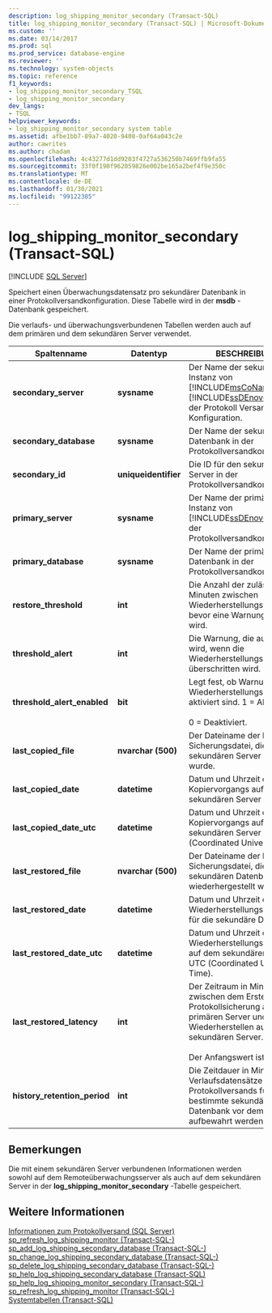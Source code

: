 ```yaml
---
description: log_shipping_monitor_secondary (Transact-SQL)
title: log_shipping_monitor_secondary (Transact-SQL) | Microsoft-Dokumentation
ms.custom: ''
ms.date: 03/14/2017
ms.prod: sql
ms.prod_service: database-engine
ms.reviewer: ''
ms.technology: system-objects
ms.topic: reference
f1_keywords:
- log_shipping_monitor_secondary_TSQL
- log_shipping_monitor_secondary
dev_langs:
- TSQL
helpviewer_keywords:
- log_shipping_monitor_secondary system table
ms.assetid: afbe1bb7-89a7-4020-9408-0af64a043c2e
author: cawrites
ms.author: chadam
ms.openlocfilehash: 4c43277d1dd9203f4727a536250b7469ffb9fa55
ms.sourcegitcommit: 33f0f190f962059826e002be165a2bef4f9e350c
ms.translationtype: MT
ms.contentlocale: de-DE
ms.lasthandoff: 01/30/2021
ms.locfileid: "99122385"
---
```

# <a name="log_shipping_monitor_secondary-transact-sql"></a>log_shipping_monitor_secondary (Transact-SQL)
[!INCLUDE [SQL Server](../../includes/applies-to-version/sqlserver.md)]

  Speichert einen Überwachungsdatensatz pro sekundärer Datenbank in einer Protokollversandkonfiguration. Diese Tabelle wird in der **msdb** -Datenbank gespeichert.  
  
 Die verlaufs- und überwachungsverbundenen Tabellen werden auch auf dem primären und dem sekundären Server verwendet.  
  
|Spaltenname|Datentyp|BESCHREIBUNG|  
|-----------------|---------------|-----------------|  
|**secondary_server**|**sysname**|Der Name der sekundären Instanz von [!INCLUDE[msCoName](../../includes/msconame-md.md)] [!INCLUDE[ssDEnoversion](../../includes/ssdenoversion-md.md)] in der Protokoll Versand Konfiguration.|  
|**secondary_database**|**sysname**|Der Name der sekundären Datenbank in der Protokollversandkonfiguration.|  
|**secondary_id**|**uniqueidentifier**|Die ID für den sekundären Server in der Protokollversandkonfiguration.|  
|**primary_server**|**sysname**|Der Name der primären Instanz von [!INCLUDE[ssDEnoversion](../../includes/ssdenoversion-md.md)] in der Protokollversandkonfiguration.|  
|**primary_database**|**sysname**|Der Name der primären Datenbank in der Protokollversandkonfiguration|  
|**restore_threshold**|**int**|Die Anzahl der zulässigen Minuten zwischen Wiederherstellungsvorgängen, bevor eine Warnung generiert wird.|  
|**threshold_alert**|**int**|Die Warnung, die ausgelöst wird, wenn die Wiederherstellungsschwelle überschritten wird.|  
|**threshold_alert_enabled**|**bit**|Legt fest, ob Warnungen für Wiederherstellungsschwellen aktiviert sind. 1 = Aktiviert.<br /><br /> 0 = Deaktiviert.|  
|**last_copied_file**|**nvarchar (500)**|Der Dateiname der letzten Sicherungsdatei, die auf den sekundären Server kopiert wurde.|  
|**last_copied_date**|**datetime**|Datum und Uhrzeit des letzten Kopiervorgangs auf den sekundären Server|  
|**last_copied_date_utc**|**datetime**|Datum und Uhrzeit des letzten Kopiervorgangs auf den sekundären Server in UTC (Coordinated Universal Time).|  
|**last_restored_file**|**nvarchar (500)**|Der Dateiname der letzten Sicherungsdatei, die in der sekundären Datenbank wiederhergestellt wurde.|  
|**last_restored_date**|**datetime**|Datum und Uhrzeit des letzten Wiederherstellungsvorgangs für die sekundäre Datenbank.|  
|**last_restored_date_utc**|**datetime**|Datum und Uhrzeit des letzten Wiederherstellungsvorgangs auf dem sekundären Server in UTC (Coordinated Universal Time).|  
|**last_restored_latency**|**int**|Der Zeitraum in Minuten zwischen dem Erstellen der Protokollsicherung auf dem primären Server und dem Wiederherstellen auf dem sekundären Server.<br /><br /> Der Anfangswert ist NULL.|  
|**history_retention_period**|**int**|Die Zeitdauer in Minuten, die Verlaufsdatensätze des Protokollversands für eine bestimmte sekundäre Datenbank vor dem Löschen aufbewahrt werden.|  
  
## <a name="remarks"></a>Bemerkungen  
 Die mit einem sekundären Server verbundenen Informationen werden sowohl auf dem Remoteüberwachungsserver als auch auf dem sekundären Server in der **log_shipping_monitor_secondary** -Tabelle gespeichert.  
  
## <a name="see-also"></a>Weitere Informationen  
 [Informationen zum Protokollversand &#40;SQL Server&#41;](../../database-engine/log-shipping/about-log-shipping-sql-server.md)   
 [sp_refresh_log_shipping_monitor &#40;Transact-SQL-&#41;](../../relational-databases/system-stored-procedures/sp-refresh-log-shipping-monitor-transact-sql.md)   
 [sp_add_log_shipping_secondary_database &#40;Transact-SQL-&#41;](../../relational-databases/system-stored-procedures/sp-add-log-shipping-secondary-database-transact-sql.md)   
 [sp_change_log_shipping_secondary_database &#40;Transact-SQL-&#41;](../../relational-databases/system-stored-procedures/sp-change-log-shipping-secondary-database-transact-sql.md)   
 [sp_delete_log_shipping_secondary_database &#40;Transact-SQL-&#41;](../../relational-databases/system-stored-procedures/sp-delete-log-shipping-secondary-database-transact-sql.md)   
 [sp_help_log_shipping_secondary_database &#40;Transact-SQL&#41;](../../relational-databases/system-stored-procedures/sp-help-log-shipping-secondary-database-transact-sql.md)   
 [sp_help_log_shipping_monitor_secondary &#40;Transact-SQL-&#41;](../../relational-databases/system-stored-procedures/sp-help-log-shipping-monitor-secondary-transact-sql.md)   
 [sp_refresh_log_shipping_monitor &#40;Transact-SQL-&#41;](../../relational-databases/system-stored-procedures/sp-refresh-log-shipping-monitor-transact-sql.md)   
 [Systemtabellen &#40;Transact-SQL&#41;](../../relational-databases/system-tables/system-tables-transact-sql.md)  
  
  
